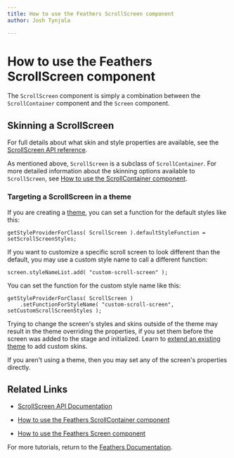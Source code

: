 ```yaml
---
title: How to use the Feathers ScrollScreen component  
author: Josh Tynjala

---
```

# How to use the Feathers ScrollScreen component

The `ScrollScreen` component is simply a combination between the `ScrollContainer` component and the `Screen` component.

## Skinning a ScrollScreen

For full details about what skin and style properties are available, see the [ScrollScreen API reference](../api-reference/feathers/controls/ScrollScreen.html).

As mentioned above, `ScrollScreen` is a subclass of `ScrollContainer`. For more detailed information about the skinning options available to `ScrollScreen`, see [How to use the ScrollContainer component](button.html).

### Targeting a ScrollScreen in a theme

If you are creating a [theme](themes.html), you can set a function for the default styles like this:

``` code
getStyleProviderForClass( ScrollScreen ).defaultStyleFunction = setScrollScreenStyles;
```

If you want to customize a specific scroll screen to look different than the default, you may use a custom style name to call a different function:

``` code
screen.styleNameList.add( "custom-scroll-screen" );
```

You can set the function for the custom style name like this:

``` code
getStyleProviderForClass( ScrollScreen )
    .setFunctionForStyleName( "custom-scroll-screen", setCustomScrollScreenStyles );
```

Trying to change the screen's styles and skins outside of the theme may result in the theme overriding the properties, if you set them before the screen was added to the stage and initialized. Learn to [extend an existing theme](extending-themes.html) to add custom skins.

If you aren't using a theme, then you may set any of the screen's properties directly.

## Related Links

-   [ScrollScreen API Documentation](../api-reference/feathers/controls/ScrollScreen.html)

-   [How to use the Feathers ScrollContainer component](scroll-container.html)

-   [How to use the Feathers Screen component](screen.html)

For more tutorials, return to the [Feathers Documentation](index.html).


